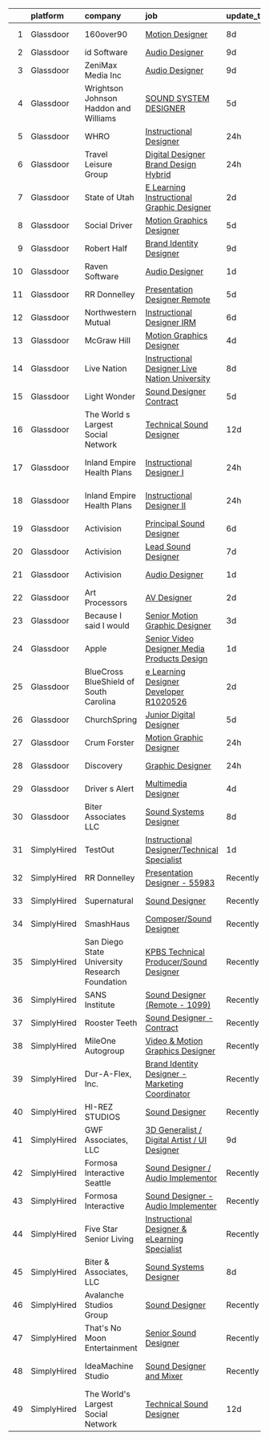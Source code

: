 

|    | platform    | company                                        | job                                                                                                                                                                                                                                                                                                                                                                                                                                                                                                                                                                                                                                                                                                                                                                                                                                                                                                                                             | update_time   | location             |
|---:|:------------|:-----------------------------------------------|:------------------------------------------------------------------------------------------------------------------------------------------------------------------------------------------------------------------------------------------------------------------------------------------------------------------------------------------------------------------------------------------------------------------------------------------------------------------------------------------------------------------------------------------------------------------------------------------------------------------------------------------------------------------------------------------------------------------------------------------------------------------------------------------------------------------------------------------------------------------------------------------------------------------------------------------------|:--------------|:---------------------|
|  1 | Glassdoor   | 160over90                                      | [Motion Designer](https://www.glassdoor.com/partner/jobListing.htm?pos=116&ao=1136043&s=58&guid=00000181b36237a69f084749a3560f14&src=GD_JOB_AD&t=SR&vt=w&cs=1_58a39bc9&cb=1656571967682&jobListingId=1007955295559&jrtk=3-0-1g6pm4du8is1g801-1g6pm4dumih5g801-3c281d9384133fed-)                                                                                                                                                                                                                                                                                                                                                                                                                                                                                                                                                                                                                                                                | 8d            | New York, NY         |
|  2 | Glassdoor   | id Software                                    | [Audio Designer](https://www.glassdoor.com/partner/jobListing.htm?pos=107&ao=1136043&s=58&guid=00000181b36237a69f084749a3560f14&src=GD_JOB_AD&t=SR&vt=w&cs=1_f395f289&cb=1656571967679&jobListingId=1007951566564&jrtk=3-0-1g6pm4du8is1g801-1g6pm4dumih5g801-1d16e9cbfe861356-)                                                                                                                                                                                                                                                                                                                                                                                                                                                                                                                                                                                                                                                                 | 9d            | Dallas, TX           |
|  3 | Glassdoor   | ZeniMax Media Inc                              | [Audio Designer](https://www.glassdoor.com/partner/jobListing.htm?pos=114&ao=1136043&s=58&guid=00000181b36237a69f084749a3560f14&src=GD_JOB_AD&t=SR&vt=w&cs=1_ccbf8f52&cb=1656571967682&jobListingId=1007952605702&jrtk=3-0-1g6pm4du8is1g801-1g6pm4dumih5g801-25d1097e1aec9875-)                                                                                                                                                                                                                                                                                                                                                                                                                                                                                                                                                                                                                                                                 | 9d            | Dallas, TX           |
|  4 | Glassdoor   | Wrightson  Johnson  Haddon  and Williams       | [SOUND SYSTEM DESIGNER](https://www.glassdoor.com/partner/jobListing.htm?pos=127&ao=1136043&s=58&guid=00000181b36237a69f084749a3560f14&src=GD_JOB_AD&t=SR&vt=w&cs=1_61d2a8cc&cb=1656571967684&jobListingId=1007962381714&jrtk=3-0-1g6pm4du8is1g801-1g6pm4dumih5g801-6110ea715b90cdb8-)                                                                                                                                                                                                                                                                                                                                                                                                                                                                                                                                                                                                                                                          | 5d            | Denver, CO           |
|  5 | Glassdoor   | WHRO                                           | [Instructional Designer](https://www.glassdoor.com/partner/jobListing.htm?pos=118&ao=1136043&s=58&guid=00000181b36237a69f084749a3560f14&src=GD_JOB_AD&t=SR&vt=w&cs=1_cba56a5e&cb=1656571967683&jobListingId=1007971431373&jrtk=3-0-1g6pm4du8is1g801-1g6pm4dumih5g801-ee1c5b8f6d427c8b-)                                                                                                                                                                                                                                                                                                                                                                                                                                                                                                                                                                                                                                                         | 24h           | Norfolk, VA          |
|  6 | Glassdoor   | Travel   Leisure Group                         | [Digital Designer  Brand Design  Hybrid ](https://www.glassdoor.com/partner/jobListing.htm?pos=129&ao=1136043&s=58&guid=00000181b36237a69f084749a3560f14&src=GD_JOB_AD&t=SR&vt=w&cs=1_0ca0ff17&cb=1656571967685&jobListingId=1007971771608&jrtk=3-0-1g6pm4du8is1g801-1g6pm4dumih5g801-4c065331f9a96d73-)                                                                                                                                                                                                                                                                                                                                                                                                                                                                                                                                                                                                                                        | 24h           | Orlando, FL          |
|  7 | Glassdoor   | State of Utah                                  | [E Learning Instructional Graphic Designer](https://www.glassdoor.com/partner/jobListing.htm?pos=106&ao=1136043&s=58&guid=00000181b36237a69f084749a3560f14&src=GD_JOB_AD&t=SR&vt=w&cs=1_8359e302&cb=1656571967679&jobListingId=1007967268443&jrtk=3-0-1g6pm4du8is1g801-1g6pm4dumih5g801-12582fb7fc60c516-)                                                                                                                                                                                                                                                                                                                                                                                                                                                                                                                                                                                                                                      | 2d            | Salt Lake City, UT   |
|  8 | Glassdoor   | Social Driver                                  | [Motion Graphics Designer](https://www.glassdoor.com/partner/jobListing.htm?pos=115&ao=1136043&s=58&guid=00000181b36237a69f084749a3560f14&src=GD_JOB_AD&t=SR&vt=w&ea=1&cs=1_08cbf066&cb=1656571967682&jobListingId=1007962710802&jrtk=3-0-1g6pm4du8is1g801-1g6pm4dumih5g801-22e8963ec53134fe-)                                                                                                                                                                                                                                                                                                                                                                                                                                                                                                                                                                                                                                                  | 5d            | New York, NY         |
|  9 | Glassdoor   | Robert Half                                    | [Brand Identity Designer](https://www.glassdoor.com/partner/jobListing.htm?pos=103&ao=1110586&s=58&guid=00000181b36237a69f084749a3560f14&src=GD_JOB_AD&t=SR&vt=w&ea=1&cs=1_bbef2f8c&cb=1656571967679&jobListingId=1007951648276&cpc=3BA4CE39D5B5DEF5&jrtk=3-0-1g6pm4du8is1g801-1g6pm4dumih5g801-1ede649e6a58b7cb--6NYlbfkN0CpzDdaQkua3np5pkmj49lKioZwmwxQ-yx5plwbYmV_M1N0TAEqFh9qBSQddGPhXeYsPwwpObkc12_qfuuui8Zfx-BvqhVCXrG6xT8BdiJ-OKSvAtP6KWW8jfsP1M9DqSk2a5VXaHGR5yJ46Q56vtyFDEw-XiAVMBpDv51XshwDm7_06TwkJwC4GMdWFj1gz5nOuCZjXqhlDxSqM8fHksnVWQUfyuRnvgx7tz8y837KsndJUvL3rene5yxcn60tGs0xdnNeE6x1UZXj6SAeOXqxSQwdAXS7i6cnZF7VdmfMGMH95_9qCTZ-iXEPoE2iT2Q5BLdz35qxDt0UFnlERVDRRw6Za4I85eZJMMH09wiGZjzeSFVXoJKGiYtJL57n0wEJTBm0dqyqPQHzXZLHzh0j9QKdGRQK1sLYx2D6Ie0tuM3uwemyJmwCsuD2zBk-Ga3quG3RGtCNUQa6I7XlpQAzUfE2YhBJaRyNsODKe4Z2Jb4ld-uYxC9C)                                                                                              | 9d            | Hartford, CT         |
| 10 | Glassdoor   | Raven Software                                 | [Audio Designer](https://www.glassdoor.com/partner/jobListing.htm?pos=117&ao=1136043&s=58&guid=00000181b36237a69f084749a3560f14&src=GD_JOB_AD&t=SR&vt=w&cs=1_3a8916cc&cb=1656571967683&jobListingId=1007969593675&jrtk=3-0-1g6pm4du8is1g801-1g6pm4dumih5g801-9640e0c5fced2b6a-)                                                                                                                                                                                                                                                                                                                                                                                                                                                                                                                                                                                                                                                                 | 1d            | Middleton, WI        |
| 11 | Glassdoor   | RR Donnelley                                   | [Presentation Designer  Remote ](https://www.glassdoor.com/partner/jobListing.htm?pos=109&ao=1136043&s=58&guid=00000181b36237a69f084749a3560f14&src=GD_JOB_AD&t=SR&vt=w&cs=1_368c7a90&cb=1656571967680&jobListingId=1007962791525&jrtk=3-0-1g6pm4du8is1g801-1g6pm4dumih5g801-13467501708e5273-)                                                                                                                                                                                                                                                                                                                                                                                                                                                                                                                                                                                                                                                 | 5d            | Phoenix, AZ          |
| 12 | Glassdoor   | Northwestern Mutual                            | [Instructional Designer   IRM](https://www.glassdoor.com/partner/jobListing.htm?pos=128&ao=1136043&s=58&guid=00000181b36237a69f084749a3560f14&src=GD_JOB_AD&t=SR&vt=w&cs=1_e9bd14a8&cb=1656571967685&jobListingId=1007959761308&jrtk=3-0-1g6pm4du8is1g801-1g6pm4dumih5g801-1d94296332c28f86-)                                                                                                                                                                                                                                                                                                                                                                                                                                                                                                                                                                                                                                                   | 6d            | Wisconsin            |
| 13 | Glassdoor   | McGraw Hill                                    | [Motion Graphics Designer](https://www.glassdoor.com/partner/jobListing.htm?pos=121&ao=1136043&s=58&guid=00000181b36237a69f084749a3560f14&src=GD_JOB_AD&t=SR&vt=w&cs=1_f04a053f&cb=1656571967684&jobListingId=1007963055281&jrtk=3-0-1g6pm4du8is1g801-1g6pm4dumih5g801-846076449b1b3a8d-)                                                                                                                                                                                                                                                                                                                                                                                                                                                                                                                                                                                                                                                       | 4d            | Columbus, OH         |
| 14 | Glassdoor   | Live Nation                                    | [Instructional Designer  Live Nation University](https://www.glassdoor.com/partner/jobListing.htm?pos=119&ao=1136043&s=58&guid=00000181b36237a69f084749a3560f14&src=GD_JOB_AD&t=SR&vt=w&cs=1_e86d9860&cb=1656571967683&jobListingId=1007954872096&jrtk=3-0-1g6pm4du8is1g801-1g6pm4dumih5g801-9f8dfff7ef9ec9c7-)                                                                                                                                                                                                                                                                                                                                                                                                                                                                                                                                                                                                                                 | 8d            | Beverly Hills, CA    |
| 15 | Glassdoor   | Light   Wonder                                 | [Sound Designer  Contract ](https://www.glassdoor.com/partner/jobListing.htm?pos=104&ao=1136043&s=58&guid=00000181b36237a69f084749a3560f14&src=GD_JOB_AD&t=SR&vt=w&cs=1_024eee7e&cb=1656571967679&jobListingId=1007961853496&jrtk=3-0-1g6pm4du8is1g801-1g6pm4dumih5g801-c2ee6d43b866f529-)                                                                                                                                                                                                                                                                                                                                                                                                                                                                                                                                                                                                                                                      | 5d            | Las Vegas, NV        |
| 16 | Glassdoor   | The World s Largest Social Network             | [Technical Sound Designer](https://www.glassdoor.com/partner/jobListing.htm?pos=102&ao=1110586&s=58&guid=00000181b36237a69f084749a3560f14&src=GD_JOB_AD&t=SR&vt=w&ea=1&cs=1_f9f8e17d&cb=1656571967679&jobListingId=1007947529084&cpc=6FC5BA77C9A4CD78&jrtk=3-0-1g6pm4du8is1g801-1g6pm4dumih5g801-b735e9fc88405d0f--6NYlbfkN0DSgjPPcnEdvoK3uuxfISLALE6pB1FR7YSHOr_tSg5_QGIhoz_2VqUepdcKLBLI_zSML46FpfmYS5sGSunegnnuKrI5Yd5ePBfyz1kUTYq-oqrVywFXsFSodsbaawW7NvLcrAjNFfp3mJeCpYgiYJyVdhFdYfkhdyk7hjje8xNCEhOmsfwD5oeciqb5j8Ksl0FQHLGz7TcQMAHdyfYTd8RP3-9Yh3iyYuqOCaeq354_8n93yYzK19KZyvcGRWhGxEgxALR2qg4cNEX5oy3SyISqlGWFMGARyBayMsFhPSWUmYbFg_-gkHVNj9a-c6JEoCDcgDNqklpejZqy-D9CLhK4mEiLh-N4VIz0_CvK_sr-MxysFl7Pz8SNCVQwrIvyTetW2DFAhmR-rnh4D9Bs3NHNzKl2PhrLCABCXj2oWl_9E_GL3rvSnFfuI3uPw_yFaPMfP73OjJwBIX34tB4zC-oYvJhereg5tFcCgr1TxfS2bsl69dTNg23w0muWJA0F9PozwX7_mX0GcUfuPZ7EFOt-2etQwwOIJLCgEQyVF9UQmBLeysjW8DNAqL8IoIX3j9ML3d9D9Ymb7g%3D%3D) | 12d           | Boston, MA           |
| 17 | Glassdoor   | Inland Empire Health Plans                     | [Instructional Designer I](https://www.glassdoor.com/partner/jobListing.htm?pos=125&ao=1136043&s=58&guid=00000181b36237a69f084749a3560f14&src=GD_JOB_AD&t=SR&vt=w&cs=1_d33bca75&cb=1656571967684&jobListingId=1007971862315&jrtk=3-0-1g6pm4du8is1g801-1g6pm4dumih5g801-856b4a27cb367eae-)                                                                                                                                                                                                                                                                                                                                                                                                                                                                                                                                                                                                                                                       | 24h           | Rancho Cucamonga, CA |
| 18 | Glassdoor   | Inland Empire Health Plans                     | [Instructional Designer II](https://www.glassdoor.com/partner/jobListing.htm?pos=124&ao=1136043&s=58&guid=00000181b36237a69f084749a3560f14&src=GD_JOB_AD&t=SR&vt=w&cs=1_e259cc52&cb=1656571967684&jobListingId=1007971220514&jrtk=3-0-1g6pm4du8is1g801-1g6pm4dumih5g801-f496d51e8fb71c84-)                                                                                                                                                                                                                                                                                                                                                                                                                                                                                                                                                                                                                                                      | 24h           | Rancho Cucamonga, CA |
| 19 | Glassdoor   | Activision                                     | [Principal Sound Designer](https://www.glassdoor.com/partner/jobListing.htm?pos=112&ao=1136043&s=58&guid=00000181b36237a69f084749a3560f14&src=GD_JOB_AD&t=SR&vt=w&cs=1_7a1bce88&cb=1656571967681&jobListingId=1007960228726&jrtk=3-0-1g6pm4du8is1g801-1g6pm4dumih5g801-1f66d48a6033ba86-)                                                                                                                                                                                                                                                                                                                                                                                                                                                                                                                                                                                                                                                       | 6d            | Foster City, CA      |
| 20 | Glassdoor   | Activision                                     | [Lead Sound Designer](https://www.glassdoor.com/partner/jobListing.htm?pos=111&ao=1136043&s=58&guid=00000181b36237a69f084749a3560f14&src=GD_JOB_AD&t=SR&vt=w&cs=1_6e023616&cb=1656571967680&jobListingId=1007958272321&jrtk=3-0-1g6pm4du8is1g801-1g6pm4dumih5g801-7843e4f95607d2a3-)                                                                                                                                                                                                                                                                                                                                                                                                                                                                                                                                                                                                                                                            | 7d            | Foster City, CA      |
| 21 | Glassdoor   | Activision                                     | [Audio Designer](https://www.glassdoor.com/partner/jobListing.htm?pos=108&ao=1136043&s=58&guid=00000181b36237a69f084749a3560f14&src=GD_JOB_AD&t=SR&vt=w&cs=1_64d8a510&cb=1656571967680&jobListingId=1007969460398&jrtk=3-0-1g6pm4du8is1g801-1g6pm4dumih5g801-7c373c23d77b92fb-)                                                                                                                                                                                                                                                                                                                                                                                                                                                                                                                                                                                                                                                                 | 1d            | Middleton, WI        |
| 22 | Glassdoor   | Art Processors                                 | [AV Designer](https://www.glassdoor.com/partner/jobListing.htm?pos=126&ao=1136043&s=58&guid=00000181b36237a69f084749a3560f14&src=GD_JOB_AD&t=SR&vt=w&ea=1&cs=1_9931a97b&cb=1656571967684&jobListingId=1007967357069&jrtk=3-0-1g6pm4du8is1g801-1g6pm4dumih5g801-c82ea908b8b6a1b5-)                                                                                                                                                                                                                                                                                                                                                                                                                                                                                                                                                                                                                                                               | 2d            | New York, NY         |
| 23 | Glassdoor   | Because I said I would                         | [Senior Motion Graphic Designer](https://www.glassdoor.com/partner/jobListing.htm?pos=130&ao=1136043&s=58&guid=00000181b36237a69f084749a3560f14&src=GD_JOB_AD&t=SR&vt=w&ea=1&cs=1_cbfd6141&cb=1656571967685&jobListingId=1007964672644&jrtk=3-0-1g6pm4du8is1g801-1g6pm4dumih5g801-dd8a50ad25f13a5f-)                                                                                                                                                                                                                                                                                                                                                                                                                                                                                                                                                                                                                                            | 3d            | Remote               |
| 24 | Glassdoor   | Apple                                          | [Senior Video Designer  Media Products Design](https://www.glassdoor.com/partner/jobListing.htm?pos=113&ao=1136043&s=58&guid=00000181b36237a69f084749a3560f14&src=GD_JOB_AD&t=SR&vt=w&cs=1_fe08d342&cb=1656571967681&jobListingId=1007968251103&jrtk=3-0-1g6pm4du8is1g801-1g6pm4dumih5g801-a25ec4cb75015387-)                                                                                                                                                                                                                                                                                                                                                                                                                                                                                                                                                                                                                                   | 1d            | Culver City, CA      |
| 25 | Glassdoor   | BlueCross BlueShield of South Carolina         | [e Learning Designer Developer R1020526](https://www.glassdoor.com/partner/jobListing.htm?pos=122&ao=1136043&s=58&guid=00000181b36237a69f084749a3560f14&src=GD_JOB_AD&t=SR&vt=w&ea=1&cs=1_03001600&cb=1656571967684&jobListingId=1007966736118&jrtk=3-0-1g6pm4du8is1g801-1g6pm4dumih5g801-6a5a11bb0b42aaf1-)                                                                                                                                                                                                                                                                                                                                                                                                                                                                                                                                                                                                                                    | 2d            | Columbia, SC         |
| 26 | Glassdoor   | ChurchSpring                                   | [Junior Digital Designer](https://www.glassdoor.com/partner/jobListing.htm?pos=105&ao=1136043&s=58&guid=00000181b36237a69f084749a3560f14&src=GD_JOB_AD&t=SR&vt=w&ea=1&cs=1_ee90c1ae&cb=1656571967679&jobListingId=1007961741486&jrtk=3-0-1g6pm4du8is1g801-1g6pm4dumih5g801-7ddb821e6466d333-)                                                                                                                                                                                                                                                                                                                                                                                                                                                                                                                                                                                                                                                   | 5d            | Remote               |
| 27 | Glassdoor   | Crum   Forster                                 | [Motion Graphic Designer](https://www.glassdoor.com/partner/jobListing.htm?pos=123&ao=1136043&s=58&guid=00000181b36237a69f084749a3560f14&src=GD_JOB_AD&t=SR&vt=w&cs=1_bb04ccdd&cb=1656571967684&jobListingId=1007970803918&jrtk=3-0-1g6pm4du8is1g801-1g6pm4dumih5g801-9dd0e86b35f54af0-)                                                                                                                                                                                                                                                                                                                                                                                                                                                                                                                                                                                                                                                        | 24h           | Ohio                 |
| 28 | Glassdoor   | Discovery                                      | [Graphic Designer](https://www.glassdoor.com/partner/jobListing.htm?pos=110&ao=1136043&s=58&guid=00000181b36237a69f084749a3560f14&src=GD_JOB_AD&t=SR&vt=w&ea=1&cs=1_e7581a2a&cb=1656571967680&jobListingId=1007970829026&jrtk=3-0-1g6pm4du8is1g801-1g6pm4dumih5g801-3260284daed292f5-)                                                                                                                                                                                                                                                                                                                                                                                                                                                                                                                                                                                                                                                          | 24h           | New York, NY         |
| 29 | Glassdoor   | Driver s Alert                                 | [Multimedia Designer](https://www.glassdoor.com/partner/jobListing.htm?pos=120&ao=1136043&s=58&guid=00000181b36237a69f084749a3560f14&src=GD_JOB_AD&t=SR&vt=w&ea=1&cs=1_562fa8a6&cb=1656571967683&jobListingId=1007963223008&jrtk=3-0-1g6pm4du8is1g801-1g6pm4dumih5g801-2c03edc6f18e9dc3-)                                                                                                                                                                                                                                                                                                                                                                                                                                                                                                                                                                                                                                                       | 4d            | Nashville, TN        |
| 30 | Glassdoor   | Biter   Associates  LLC                        | [Sound Systems Designer](https://www.glassdoor.com/partner/jobListing.htm?pos=101&ao=1110586&s=58&guid=00000181b36237a69f084749a3560f14&src=GD_JOB_AD&t=SR&vt=w&ea=1&cs=1_32178009&cb=1656571967679&jobListingId=1007955455603&cpc=B076152010A3B66C&jrtk=3-0-1g6pm4du8is1g801-1g6pm4dumih5g801-d31702fc584edebc--6NYlbfkN0Cii1BkCmuTkYhCe1n7tdf96rlEXZyahD0EQGX4UxkzWOhUZ7vCuYiyO9WaPnT0De4NyWeeIW-REDdA3pHtEyItIGJr6NPsgl8nU-hkeFl6J2d-Kt37rarTSCDmicJiJ6zR7eNrGxSgYYR1BQLtAhRrBNco_hGdgh6cmleOnLMs7jyb5vxDDokVGBYAVeLioR3agtQrkgkC7q1FWV6li8VXlrP5Y6stmNICb1td7Cusyi6Brrz_MASDL2uAYZXWZ_dnJjSMJN28baPCVH2zodWe34JSoLKgFBX2BAcMfBO_aV6EgrbXtTIT9gelMMbqFU2g5leetIfUZ0v2TL3ZmTordyNE7deOphWWeC3CPaQOd1aJfp9q3HvQjEWPdK0GgqArKxQdGQXTK3-aydOrGG5vhBRihwg6ifGmklcUeLWesKL558MMY4XRGQrMYlvN-Kit9Jse-Fhm8atFGd6C43dBn550zWLmmlb6KLLiDOEstuhAB-oqjsLfta-zRC5Hhbo%3D)                                                                                 | 8d            | Addison, TX          |
| 31 | SimplyHired | TestOut                                        | [Instructional Designer/Technical Specialist](https://www.simplyhired.com/job/gUrhpdit_yuSDW56L8jopt1E9i--3ff4HJ_dcZYX3bWQNWW9OEc7ig?q=sound+designer)                                                                                                                                                                                                                                                                                                                                                                                                                                                                                                                                                                                                                                                                                                                                                                                          | 1d            | Pleasant Grove, UT   |
| 32 | SimplyHired | RR Donnelley                                   | [Presentation Designer - 55983](https://www.simplyhired.com/job/nzNGc13izzY73sBqAJfiC6LMZpqM2ug1TTgdTTeV3PfiJisVJpF4mg?q=sound+designer)                                                                                                                                                                                                                                                                                                                                                                                                                                                                                                                                                                                                                                                                                                                                                                                                        | Recently      | Phoenix, AZ          |
| 33 | SimplyHired | Supernatural                                   | [Sound Designer](https://www.simplyhired.com/job/5D0f_UMi6LJPtiqm_toq4mJLszAsmT5fReCL93NEtxLGohoQEX5RFw?q=sound+designer)                                                                                                                                                                                                                                                                                                                                                                                                                                                                                                                                                                                                                                                                                                                                                                                                                       | Recently      | Los Angeles, CA      |
| 34 | SimplyHired | SmashHaus                                      | [Composer/Sound Designer](https://www.simplyhired.com/job/5TV44fqNq9OE9PTw8D83ASmeufu-2onYgJ8O5l4Y0t9TzOHHgUVKrQ?q=sound+designer)                                                                                                                                                                                                                                                                                                                                                                                                                                                                                                                                                                                                                                                                                                                                                                                                              | Recently      | Remote               |
| 35 | SimplyHired | San Diego State University Research Foundation | [KPBS Technical Producer/Sound Designer](https://www.simplyhired.com/job/VSycAS3T0QxIBgCqrb-0WeaHyAeO4RoQPlpkQtMGdq8D6eLIAilSTA?q=sound+designer)                                                                                                                                                                                                                                                                                                                                                                                                                                                                                                                                                                                                                                                                                                                                                                                               | Recently      | San Diego, CA        |
| 36 | SimplyHired | SANS Institute                                 | [Sound Designer (Remote - 1099)](https://www.simplyhired.com/job/l5XtJmV5Za5NPAoCY67pJ8osv7Dd9cygFT5KvUQHRZZ5LCw9cI7qOA?q=sound+designer)                                                                                                                                                                                                                                                                                                                                                                                                                                                                                                                                                                                                                                                                                                                                                                                                       | Recently      | Bethesda, MD         |
| 37 | SimplyHired | Rooster Teeth                                  | [Sound Designer - Contract](https://www.simplyhired.com/job/9KdiR85ZI2gR9N4RdhD9EExQNXWroZraddVjovjDND8QUzOK69wDOQ?q=sound+designer)                                                                                                                                                                                                                                                                                                                                                                                                                                                                                                                                                                                                                                                                                                                                                                                                            | Recently      | Austin, TX           |
| 38 | SimplyHired | MileOne Autogroup                              | [Video & Motion Graphics Designer](https://www.simplyhired.com/job/xTNGVg-1eAKrUgVURMFKLmIVJJFAusXWNsOyWZCTpehQKqszU1TStQ?q=sound+designer)                                                                                                                                                                                                                                                                                                                                                                                                                                                                                                                                                                                                                                                                                                                                                                                                     | Recently      | Towson, MD           |
| 39 | SimplyHired | Dur-A-Flex, Inc.                               | [Brand Identity Designer - Marketing Coordinator](https://www.simplyhired.com/job/R64jRkQkz5c4uAjoUHoVIXUUGZsCSy6n0isNMLlA2kzi3aMM4c-LOw?q=sound+designer)                                                                                                                                                                                                                                                                                                                                                                                                                                                                                                                                                                                                                                                                                                                                                                                      | Recently      | East Hartford, CT    |
| 40 | SimplyHired | HI-REZ STUDIOS                                 | [Sound Designer](https://www.simplyhired.com/job/aA6iiJRrWdcirvdZUdRNwkyou34MRKChSdF1MZ7s6_co4dP2h9voUQ?q=sound+designer)                                                                                                                                                                                                                                                                                                                                                                                                                                                                                                                                                                                                                                                                                                                                                                                                                       | Recently      | Remote               |
| 41 | SimplyHired | GWF Associates, LLC                            | [3D Generalist / Digital Artist / UI Designer](https://www.simplyhired.com/job/eYdhfRS3owY_un3moSfyoYLIQJpd_uXGThEidDAcVM8G0hIoUb-jVQ?q=sound+designer)                                                                                                                                                                                                                                                                                                                                                                                                                                                                                                                                                                                                                                                                                                                                                                                         | 9d            | Tinton Falls, NJ     |
| 42 | SimplyHired | Formosa Interactive Seattle                    | [Sound Designer / Audio Implementor](https://www.simplyhired.com/job/vlF4rzpIgemNyADbSUoWC36FtYYh2ouWspqfTFtuxzveh07-6RCwmg?q=sound+designer)                                                                                                                                                                                                                                                                                                                                                                                                                                                                                                                                                                                                                                                                                                                                                                                                   | Recently      | Seattle, WA          |
| 43 | SimplyHired | Formosa Interactive                            | [Sound Designer - Audio Implementer](https://www.simplyhired.com/job/E63_BRjyLumhk01Bv7mOuaoR0vafXGhLD-NTsS2e6CEpoHi4FvqYnw?q=sound+designer)                                                                                                                                                                                                                                                                                                                                                                                                                                                                                                                                                                                                                                                                                                                                                                                                   | Recently      | Burbank, CA          |
| 44 | SimplyHired | Five Star Senior Living                        | [Instructional Designer & eLearning Specialist](https://www.simplyhired.com/job/oTZPL1wWK2cmOqji4vswi4vj0YGDnK7OTqW_Mj_7zFv6d-Vi6eIF7Q?q=sound+designer)                                                                                                                                                                                                                                                                                                                                                                                                                                                                                                                                                                                                                                                                                                                                                                                        | Recently      | Newton, MA           |
| 45 | SimplyHired | Biter & Associates, LLC                        | [Sound Systems Designer](https://www.simplyhired.com/job/fx1fj9Szcfb_WsBZn4bnZNzcD6oV55aCcDmaf0GYjToiJej4gWcFaw?q=sound+designer)                                                                                                                                                                                                                                                                                                                                                                                                                                                                                                                                                                                                                                                                                                                                                                                                               | 8d            | Addison, TX          |
| 46 | SimplyHired | Avalanche Studios Group                        | [Sound Designer](https://www.simplyhired.com/job/lQ56dL4hE0QFlKl3bFobU4KE1n4VNMXQUExBD0jvYT0oDTVmOsXFqw?q=sound+designer)                                                                                                                                                                                                                                                                                                                                                                                                                                                                                                                                                                                                                                                                                                                                                                                                                       | Recently      | New York, NY         |
| 47 | SimplyHired | That's No Moon Entertainment                   | [Senior Sound Designer](https://www.simplyhired.com/job/HAIZITV3eJRvAwlCAtjPXxFb-x6pdgRSjiUpE-qaQOkB9WpwIm4h0Q?q=sound+designer)                                                                                                                                                                                                                                                                                                                                                                                                                                                                                                                                                                                                                                                                                                                                                                                                                | Recently      | Los Angeles, CA      |
| 48 | SimplyHired | IdeaMachine Studio                             | [Sound Designer and Mixer](https://www.simplyhired.com/job/3_cnKWbKCzfz8K406esix9aXeGkS2iLw6vp3jwYHfDLUWBO0TV9GDQ?q=sound+designer)                                                                                                                                                                                                                                                                                                                                                                                                                                                                                                                                                                                                                                                                                                                                                                                                             | Recently      | San Francisco, CA    |
| 49 | SimplyHired | The World's Largest Social Network             | [Technical Sound Designer](https://www.simplyhired.com/job/W_OcHEezji-0Pt-dVwB1nPuBf9GeO_iA1vBl0SB0fBjT8Lf4tNqUgQ?q=sound+designer)                                                                                                                                                                                                                                                                                                                                                                                                                                                                                                                                                                                                                                                                                                                                                                                                             | 12d           | Boston, MA           |